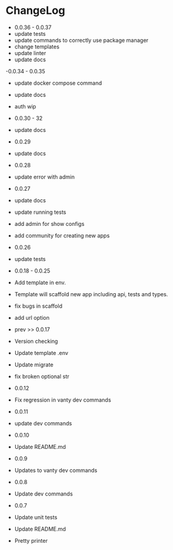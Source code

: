 # ChangeLog

- 0.0.36 - 0.0.37
- update tests
- update commands to correctly use package manager
- change templates
- update linter
- update docs

-0.0.34 - 0.0.35
- update docker compose command
- update docs
- auth wip


- 0.0.30 - 32
- update docs

- 0.0.29
- update docs

- 0.0.28
- update error with admin

- 0.0.27
- update docs
- update running tests
- add admin for show configs
- add community for creating new apps

- 0.0.26
- update tests

- 0.0.18 - 0.0.25
- Add template in env.
- Template will scaffold new app including api, tests and types.
- fix bugs in scaffold
- add url option

- prev >> 0.0.17
- Version checking
- Update template .env
- Update migrate
- fix broken optional str

- 0.0.12
- Fix regression in vanty dev commands

- 0.0.11
- update dev commands

- 0.0.10
- Update README.md

- 0.0.9
- Updates to vanty dev commands

- 0.0.8
- Update dev commands

- 0.0.7
- Update unit tests
- Update README.md
- Pretty printer
